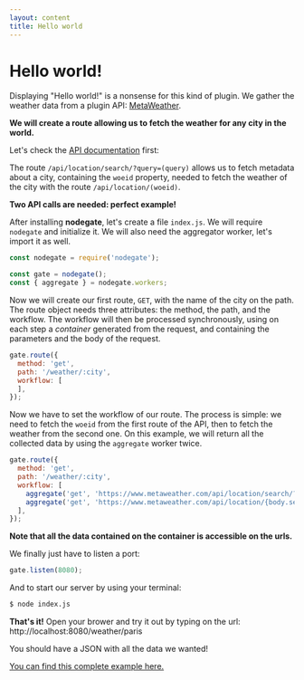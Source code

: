 ```yaml
---
layout: content
title: Hello world
---
```


# Hello world!

Displaying "Hello world!" is a nonsense for this kind of plugin.
We gather the weather data from a plugin API: [MetaWeather](https://www.metaweather.com/).

**We will create a route allowing us to fetch the weather for any city in the world.**

Let's check the [API documentation](https://www.metaweather.com/api/) first:

The route `/api/location/search/?query=(query)` allows us to fetch metadata about a city,
containing the `woeid` property, needed to fetch the weather of the city with the route
`/api/location/(woeid)`.

**Two API calls are needed: perfect example!**

After installing **nodegate**, let's create a file `index.js`. We will require `nodegate` and
initialize it. We will also need the aggregator worker, let's import it as well.

```js
const nodegate = require('nodegate');

const gate = nodegate();
const { aggregate } = nodegate.workers;
```

Now we will create our first route, `GET`, with the name of the city on the path. The route object
needs three attributes: the method, the path, and the workflow. The workflow will then be processed
synchronously, using on each step a *container* generated from the request, and containing the
parameters and the body of the request.

```js
gate.route({
  method: 'get',
  path: '/weather/:city',
  workflow: [
  ],
});
```

Now we have to set the workflow of our route. The process is simple: we need to fetch the `woeid`
from the first route of the API, then to fetch the weather from the second one. On this example, we
will return all the collected data by using the `aggregate` worker twice.

```js
gate.route({
  method: 'get',
  path: '/weather/:city',
  workflow: [
    aggregate('get', 'https://www.metaweather.com/api/location/search/?query={params.city}', 'search'),
    aggregate('get', 'https://www.metaweather.com/api/location/{body.search.0.woeid}'),
  ],
});
```

**Note that all the data contained on the container is accessible on the urls.**

We finally just have to listen a port:

```js
gate.listen(8080);
```

And to start our server by using your terminal:

```bash
$ node index.js
```

**That's it!** Open your brower and try it out by typing on the url: http://localhost:8080/weather/paris

You should have a JSON with all the data we wanted!

[You can find this complete example here.](../examples/hello-world)
